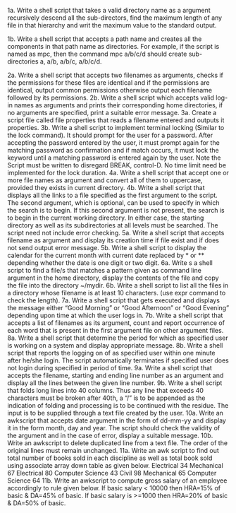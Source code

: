 1a. Write a shell script that takes a valid directory name as a argument recursively descend all
the sub-directors, find the maximum length of any file in that hierarchy and writ the maximum
value to the standard output.

1b. Write a shell script that accepts a path name and creates all the components in that path
name as directories. For example, if the script is named as mpc, then the command mpc a/b/c/d
should create sub-directories a, a/b, a/b/c, a/b/c/d.

2a. Write a shell script that accepts two filenames as arguments, checks if the permissions for
these files are identical and if the permissions are identical, output common permissions
otherwise output each filename followed by its permissions.
2b. Write a shell script which accepts valid log-in names as arguments and prints their
corresponding home directories, if no arguments are specified, print a suitable error message.
3a. Create a script file called file properties that reads a filename entered and outputs it
properties.
3b. Write a shell script to implement terminal locking (Similar to the lock command). It should
prompt for the user for a password. After accepting the password entered by the user, it must
prompt again for the matching password as confirmation and if match occurs, it must lock the
keyword until a matching password is entered again by the user. Note the Script must be
written to disregard BREAK, control-D. No time limit need be implemented for the lock
duration.
4a. Write a shell script that accept one or more file names as argument and convert all of them
to uppercase, provided they exists in current directory.
4b. Write a shell script that displays all the links to a file specified as the first argument to the
script. The second argument, which is optional, can be used to specify in which the search is to
begin. If this second argument is not present, the search is to begin in the current working
directory. In either case, the starting directory as well as its subdirectories at all levels must be
searched. The script need not include error checking.
5a. Write a shell script that accepts filename as argument and display its creation time if file
exist and if does not send output error message.
5b. Write a shell script to display the calendar for the current month with current date replaced
by * or ** depending whether the date is one digit or two digit.
6a. Write s a shell script to find a file/s that matches a pattern given as command line argument
in the home directory, display the contents of the file and copy the file into the directory
~/mydir.
6b. Write a shell script to list all the files in a directory whose filename is at least 10 characters.
(use expr command to check the length).
7a. Write a shell script that gets executed and displays the message either “Good Morning” or
“Good Afternoon” or “Good Evening” depending upon time at which the user logs in.
7b. Write a shell script that accepts a list of filenames as its argument, count and report
occurrence of each word that is present in the first argument file on other argument files.
8a. Write a shell script that determine the period for which as specified user is working on a
system and display appropriate message.
8b. Write a shell script that reports the logging on of as specified user within one minute after
he/she login. The script automatically terminates if specified user does not login during
specified in period of time.
9a. Write a shell script that accepts the filename, starting and ending line number as an
argument and display all the lines between the given line number.
9b. Write a shell script that folds long lines into 40 columns. Thus any line that exceeds 40
characters must be broken after 40th, a “/” is to be appended as the indication of folding and
processing is to be continued with the residue. The input is to be supplied through a text file
created by the user.
10a. Write an awkscript that accepts date argument in the form of dd-mm-yy and display it in
the form month, day and year. The script should check the validity of the argument and in the
case of error, display a suitable message.
10b. Write an awkscript to delete duplicated line from a text file. The order of the original lines
must remain unchanged.
11a. Write an awk script to find out total number of books sold in each discipline as well as total
book sold using associate array down table as given below.
Electrical 34
Mechanical 67
Electrical 80
Computer Science 43
Civil 98
Mechanical 65
Computer Science 64
11b. Write an awkscript to compute gross salary of an employee accordingly to rule given
below.
If basic salary < 10000 then HRA=15% of basic & DA=45% of basic.
If basic salary is >=1000 then HRA=20% of basic & DA=50% of basic.
